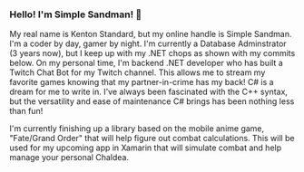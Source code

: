 ### Hello! I'm Simple Sandman! 👋

My real name is Kenton Standard, but my online handle is Simple Sandman. I'm a coder by day, gamer by night. I'm currently a Database Adminstrator (3 years now), but I keep up with my .NET chops as shown with my commits below. On my personal time, I'm backend .NET developer who has built a Twitch Chat Bot for my Twitch channel. This allows me to stream my favorite games knowing that my partner-in-crime has my back! C# is a dream for me to write in. I've always been fascinated with the C++ syntax, but the versatility and ease of maintenance C# brings has been nothing less than fun!

I'm currently finishing up a library based on the mobile anime game, "Fate/Grand Order" that will help figure out combat calculations. This will be used for my upcoming app in Xamarin that will simulate combat and help manage your personal Chaldea.

<!--
**SimpleSandman/simplesandman** is a ✨ _special_ ✨ repository because its `README.md` (this file) appears on your GitHub profile.

Here are some ideas to get you started:

- 🔭 I’m currently working on ...
- 🌱 I’m currently learning ...
- 👯 I’m looking to collaborate on ...
- 🤔 I’m looking for help with ...
- 💬 Ask me about ...
- 📫 How to reach me: ...
- 😄 Pronouns: ...
- ⚡ Fun fact: ...
-->
